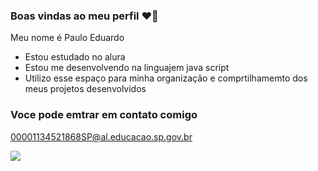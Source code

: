 ### Boas vindas ao meu perfil ❤️‍🔥

Meu nome é Paulo Eduardo

- Estou estudado no alura
- Estou me desenvolvendo na linguajem java script
- Utilizo esse espaço para minha organização e comprtilhamemto dos meus projetos desenvolvidos

 ### Voce pode emtrar em contato comigo


 00001134521868SP@al.educacao.sp.gov.br

 ![](https://media1.tenor.com/m/N9p6m411EBkAAAAd/lol-sus.gif)
